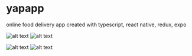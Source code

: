 # yapapp
online food delivery app created with typescript, react native, redux, expo

![alt text](./src/components/images/yapapp_1.png) ![alt text](./src/components/images/yapapp_2.png)

![alt text](./src/components/images/yapapp_3.png) ![alt text](./src/components/images/yapapp_4.png)

